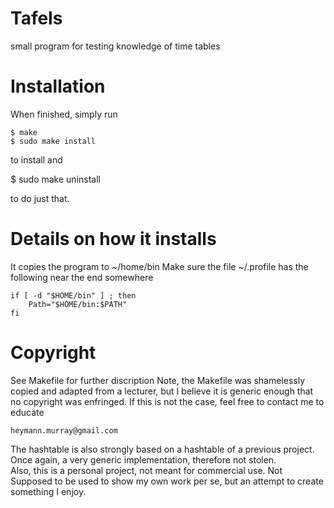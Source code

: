 # Tafels
small program for testing knowledge of time tables

# Installation
When finished, simply run

	$ make
	$ sudo make install

to install and

$ sudo make uninstall

to do just that.

# Details on how it installs
It copies the program to ~/home/bin
Make sure the file ~/.profile has the following near the end somewhere

	if [ -d "$HOME/bin" ] ; then
		Path="$HOME/bin:$PATH"
	fi

# Copyright
See Makefile for further discription
Note, the Makefile was shamelessly copied and adapted from a lecturer, but
I believe it is generic enough that no copyright was enfringed.  If 
this is not the case, feel free to contact me to educate
	
	heymann.murray@gmail.com

The hashtable is also strongly based on a hashtable of a previous project.  
Once again, a very generic implementation, therefore not stolen.  
Also, this is a personal project, not meant for commercial use.  Not
Supposed to be used to show my own work per se, but an attempt to create
something I enjoy.  
